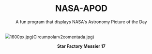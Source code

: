 <div align="center">
  <h1>
    NASA-APOD
  </h1>
</div>
  
<div align="center">
  A fun program that displays NASA's Astronomy Picture of the Day
</div>

<br>

![](https://apod.nasa.gov/apod/image/2309/OmegaNebulaGrandMesaObservatory2023.jpg)1600px.jpg)Circumpolarv2comentada.jpg)

<p align = "center">
  <b>Star Factory Messier 17</b>
</p>
